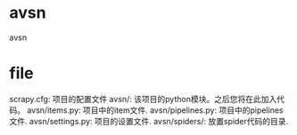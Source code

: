 # avsn
avsn
# file
scrapy.cfg: 项目的配置文件
avsn/: 该项目的python模块。之后您将在此加入代码。
avsn/items.py: 项目中的item文件.
avsn/pipelines.py: 项目中的pipelines文件.
avsn/settings.py: 项目的设置文件.
avsn/spiders/: 放置spider代码的目录.